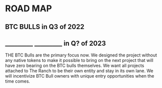 # ROAD MAP

## BTC BULLS in Q3 of 2022

## \_\_\_\_\_\_\_\_\_ \_\_\_\_\_\_\_\_\_ in Q? of 2023



THE BTC Bulls are the primary focus now. We designed the project without any native tokens to make it possible to bring on the next project that will have zero bearing on the BTC bulls themselves. We want all projects attached to The Ranch to be their own entity and stay in its own lane. We will incentivize BTC Bull owners with unique entry opportunities when the time comes. &#x20;

